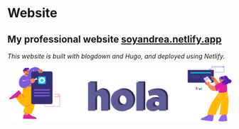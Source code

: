 # Website
## My professional website [**soyandrea.netlify.app**](https://soyandrea.netlify.app/)

_This website is built with blogdown and Hugo, and deployed using Netlify._

<img src='https://github.com/SoyAndrea/Website/blob/main/static/img/headers/portada.png'>
